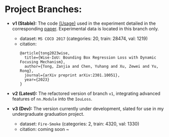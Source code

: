 # Project Branches:

- **v1 (Stable):**
  The code [(Usage)](https://blog.csdn.net/qq_55745968/article/details/128888122) used in the experiment detailed in the corresponding [paper](https://arxiv.org/abs/2301.10051).
  Experimental data is located in this branch only.
  - dataset: `MS COCO 2017` (categories: 20, train: 28474, val: 1219)
  - citation:
    ```
    @article{tong2023wise,
      title={Wise-IoU: Bounding Box Regression Loss with Dynamic Focusing Mechanism},
      author={Tong, Zanjia and Chen, Yuhang and Xu, Zewei and Yu, Rong},
      journal={arXiv preprint arXiv:2301.10051},
      year={2023}
    }
- **v2 (Latest):**
  The refactored version of branch `v1`, integrating advanced features of `nn.Module` into the `IouLoss`.


- **v3 (Dev):**
  The version currently under development, slated for use in my undergraduate graduation project.
  - dataset: `Fire-Smoke` (categories: 2, train: 4320, val: 1330)
  - citation: coming soon ~
